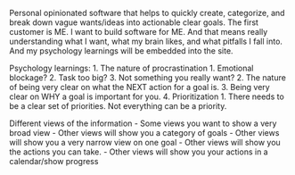 Personal opinionated software that helps to quickly create, categorize, and break down vague wants/ideas into actionable clear goals. The first customer is ME. I want to build software for ME. And that means really understanding what I want, what my brain likes, and what pitfalls I fall into. And my psychology learnings will be embedded into the site.

Psychology learnings:
        1. The nature of procrastination
            1. Emotional blockage?
            2. Task too big?
            3. Not something you really want?
        2. The nature of being very clear on what the NEXT action for a goal is.
        3. Being very clear on WHY a goal is important for you.
        4. Prioritization
            1. There needs to be a clear set of priorities. Not everything can be a priority.
  
  Different views of the information
    -   Some views you want to show a very broad view
    -   Other views will show you a category of goals
    -   Other views will show you a very narrow view on one goal
    -   Other views will show you the actions you can take.
    -   Other views will show you your actions in a calendar/show progress

